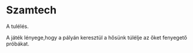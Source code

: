 # Szamtech
A tulélés. 

A játék lényege,hogy a pályán keresztül a hősünk túlélje az őket fenyegető próbákat.
